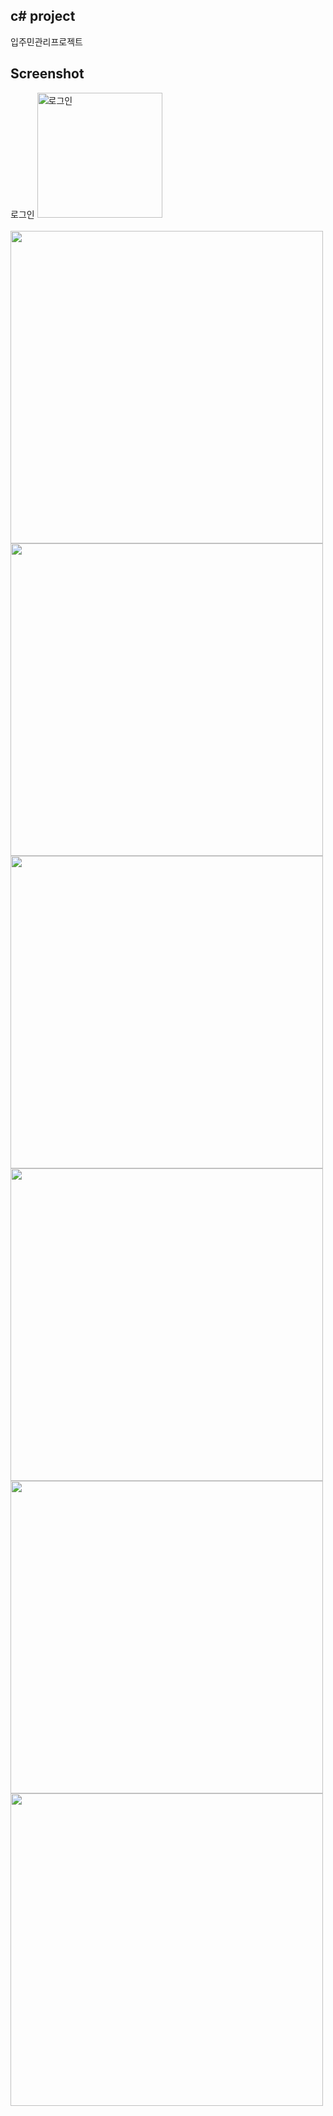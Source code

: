 c# project
-----------
입주민관리프로젝트

Screenshot
-----------
<div>
  <div>
    로그인
    <img width="200" title="로그인" src="https://user-images.githubusercontent.com/63985720/89745725-b7454d80-daf0-11ea-8dae-bb59de292f2a.png">
  </div>

</br>
<img width="500" src="https://user-images.githubusercontent.com/63985720/89745727-b7dde400-daf0-11ea-9185-275e1f2ce584.png">
</br>
<img width="500" src="https://user-images.githubusercontent.com/63985720/89745726-b7dde400-daf0-11ea-897d-4bc8d1c2b789.png">
</br>
<img width="500" src="https://user-images.githubusercontent.com/63985720/89745728-b8767a80-daf0-11ea-8a0c-eec47b9b7b2b.png">
<img width="500" src="https://user-images.githubusercontent.com/63985720/89745720-b4e2f380-daf0-11ea-9786-0b2d6ecaa430.png">
</br>
<img width="500" src="https://user-images.githubusercontent.com/63985720/89745723-b6142080-daf0-11ea-946c-9504bad8f38a.png">
<img width="500" src="https://user-images.githubusercontent.com/63985720/89745724-b7454d80-daf0-11ea-8f61-922539d9077f.png">
</div>
